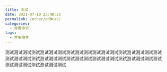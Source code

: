 ```yaml
---
title: 测试
date: 2021-07-10 23:48:25
permalink: /other/ed0cac/
categories:
  - 常用命令
tags:
  - 常用命令
---
```


测试测试测试测试测试测试测试测试测试测试测试测试测试测试测试测试测试测试测试测试测试测试测试测试测试测试测试测试测试测试测试测试测试测试测试测试测试测试测试测试测试测试测试

<!-- more -->
